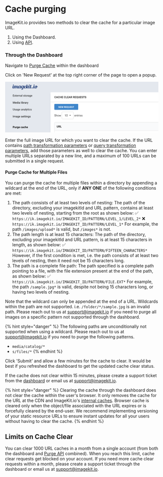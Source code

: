 # Cache purging

ImageKit.io provides two methods to clear the cache for a particular image URL.

1. Using the Dashboard.
2. Using [API](../api-reference/media-api/purge-cache.md).

### Through the Dashboard

Navigate to [Purge Cache](https://imagekit.io/dashboard#cache) within the dashboard

Click on 'New Request' at the top right corner of the page to open a popup.

![](../.gitbook/assets/screenshot-2020-06-15-at-1.11.33-pm.png)

Enter the full image URL for which you want to clear the cache. If the URL contains [path transformation parameters](image-transformations/#transformations-as-a-path-parameter) or [query transformation parameters](image-transformations/#transformations-as-a-query-parameter), add those parameters as well to clear the cache. You can enter multiple URLs separated by a new line, and a maximum of 100 URLs can be submitted in a single request.

#### Purge Cache for Multiple Files

You can purge the cache for multiple files within a directory by appending a wildcard at the end of the URL, only if **ANY ONE** of the following conditions are met:

1. The path consists of at least two levels of nesting:  The path of the directory, excluding your imagekitId and URL pattern, contains at least two levels of nesting, starting from the root as shown below:  ✅ `https://ik.imagekit.io/IMAGEKIT_ID/PATTERN/LEVEL_1/LEVEL_2*`  ❌ `https://ik.imagekit.io/IMAGEKIT_ID/PATTERN/LEVEL_1*`  For example, the path `/images/upload*` is valid, but `/images*` is not. 
2. The path length is at least 15 characters: The path of the directory, excluding your imagekitId and URL pattern, is at least 15 characters in length, as shown below:  ✅ `https://ik.imagekit.io/IMAGEKIT_ID/PATTERN/FIFTEEN_CHARACTERS*`  However, if the first condition is met, i.e. the path consists of at least two levels of nesting, then it need not be 15 characters long. 
3. The path is a complete file path: The path specified is a complete path pointing to a file, with the file extension present at the end of the path, as shown below:  ✅ `https://ik.imagekit.io/IMAGEKIT_ID/PATTERN/FILE.EXT*`  For example, the path `/sample.jpg*` is valid, despite not being 15 characters long, or having two levels of nesting.

Note that the wildcard can only be appended at the end of a URL. Wildcards within the path are not supported. i.e. `/folder/*/sample.jpg` is an invalid path. Please reach out to us at [support@imagekit.io](mailto:customer-support@imagekit.io) if you need to purge all images on a specific pattern not supported through the dashboard.

{% hint style="danger" %}
The following paths are unconditionally not supported when using a wildcard. Please reach out to us at support@imagekit.io if you need to purge the following patterns.

* `media/catalog/*`
* `s/files/*`
{% endhint %}

Click 'Submit' and allow a few minutes for the cache to clear. It would be best if you refreshed the dashboard to get the updated cache clear status.

If the cache does not clear within 15 minutes, please create a support ticket from the [dashboard](https://imagekit.io/dashboard) or email us at [support@imagekit.io](mailto:customer-support@imagekit.io).

{% hint style="danger" %}
Clearing the cache through the dashboard does not clear the cache within the user's browser. It only removes the cache for the URL at the CDN and ImageKit.io's [internal caches](caches.md#internal-caching). Browser cache is cleared only when the object/file associated with the URL expires or is forcefully cleared by the end-user. We recommend implementing versioning of your static resource URLs to ensure instant updates for all your users without having to clear the cache.
{% endhint %}

## Limits on Cache Clear

You can clear 1000 URL caches in a month from a single account \(from both the dashboard and [Purge API](../api-reference/media-api/purge-cache.md) combined\). When you reach this limit, cache clear requests get blocked on your account. If you need more cache clear requests within a month, please create a support ticket through the dashboard or email us at [support@imagekit.io](mailto:customer-support@imagekit.io).

